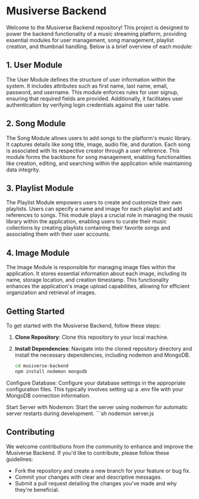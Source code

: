 # Musiverse Backend

Welcome to the Musiverse Backend repository! This project is designed to power the backend functionality of a music streaming platform, providing essential modules for user management, song management, playlist creation, and thumbnail handling. Below is a brief overview of each module:

## 1. User Module

The User Module defines the structure of user information within the system. It includes attributes such as first name, last name, email, password, and username. This module enforces rules for user signup, ensuring that required fields are provided. Additionally, it facilitates user authentication by verifying login credentials against the user table.

## 2. Song Module

The Song Module allows users to add songs to the platform's music library. It captures details like song title, image, audio file, and duration. Each song is associated with its respective creator through a user reference. This module forms the backbone for song management, enabling functionalities like creation, editing, and searching within the application while maintaining data integrity.

## 3. Playlist Module

The Playlist Module empowers users to create and customize their own playlists. Users can specify a name and image for each playlist and add references to songs. This module plays a crucial role in managing the music library within the application, enabling users to curate their music collections by creating playlists containing their favorite songs and associating them with their user accounts.

## 4. Image Module

The Image Module is responsible for managing image files within the application. It stores essential information about each image, including its name, storage location, and creation timestamp. This functionality enhances the application's image upload capabilities, allowing for efficient organization and retrieval of images.

## Getting Started

To get started with the Musiverse Backend, follow these steps:

1. **Clone Repository**: Clone this repository to your local machine.

2. **Install Dependencies**: Navigate into the cloned repository directory and install the necessary dependencies, including nodemon and MongoDB.
   ```sh
   cd musiverse-backend
   npm install nodemon mongodb
   
Configure Database: Configure your database settings in the appropriate configuration files. This typically involves setting up a .env file with your MongoDB connection information.

Start Server with Nodemon: Start the server using nodemon for automatic server restarts during development.
    ```sh
   nodemon server.js

## Contributing

We welcome contributions from the community to enhance and improve the Musiverse Backend. If you'd like to contribute, please follow these guidelines:

- Fork the repository and create a new branch for your feature or bug fix.
- Commit your changes with clear and descriptive messages.
- Submit a pull request detailing the changes you've made and why they're beneficial.


